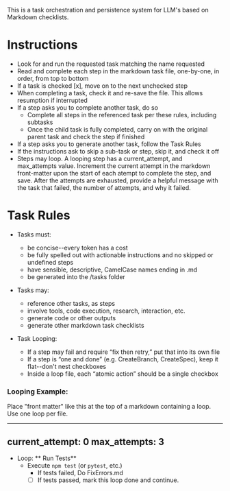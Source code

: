This is a task orchestration and persistence system for LLM's based on Markdown checklists.

# Instructions
* Look for and run the requested task matching the name requested
* Read and complete each step in the markdown task file, one-by-one, in order, from top to bottom
* If a task is checked [x], move on to the next unchecked step
* When completing a task, check it and re-save the file. This allows resumption if interrupted
* If a step asks you to complete another task, do so
  * Complete all steps in the referenced task per these rules, including subtasks
  * Once the child task is fully completed, carry on with the original parent task and check the step if finished
* If a step asks you to generate another task, follow the Task Rules
* If the instructions ask to skip a sub-task or step, skip it, and check it off
* Steps may loop. A looping step has a current_attempt, and max_attempts value. Increment the current attempt in the 
markdown front-matter upon the start of each atempt to complete the step, and save. After the attempts are exhausted,
provide a helpful message with the task that failed, the number of attempts, and why it failed.


# Task Rules
* Tasks must:
  * be concise--every token has a cost
  * be fully spelled out with actionable instructions and no skipped or undefined steps
  * have sensible, descriptive, CamelCase names ending in .md
  * be generated into the /tasks folder
* Tasks may:
  * reference other tasks, as steps
  * involve tools, code execution, research, interaction, etc.
  * generate code or other outputs
  * generate other markdown task checklists

* Task Looping:
  * If a step may fail and require “fix then retry,” put that into its own file
  * If a step is “one and done” (e.g. CreateBranch, CreateSpec), keep it flat--don't nest checkboxes
  * Inside a loop file, each “atomic action” should be a single checkbox

### Looping Example:

Place "front matter" like this at the top of a markdown containing a loop.  Use one loop per file.

---
current_attempt: 0
max_attempts: 3
---
- Loop: ** Run Tests**
  - Execute `npm test` (or `pytest`, etc.)
    - If tests failed, Do FixErrors.md
    - [ ] If tests passed, mark this loop done and continue. 